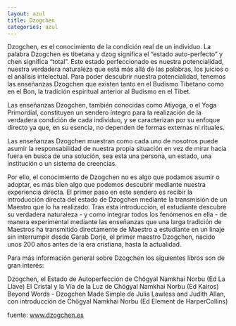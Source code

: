 ```yaml
---
layout: azul
title: Dzogchen
categories: azul
---
```

Dzogchen, es el conocimiento de la condición real de un individuo. La palabra Dzogchen es tibetana y dzog significa el “estado auto-perfecto” y chen significa “total”. Este estado perfeccionado es nuestra potencialidad, nuestra verdadera naturaleza que está más allá de las palabras, los juicios o el análisis intelectual. Para poder descubrir nuestra potencialidad, tenemos las enseñanzas Dzogchen que existen tanto en el Budismo Tibetano como en el Bon, la tradición espiritual anterior al Budismo en el Tibet.


Las enseñanzas Dzogchen, también conocidas como Atiyoga, o el Yoga Primordial, constituyen un sendero íntegro para la realización de la verdadera condición de cada individuo, y se caracterizan por su enfoque directo ya que, en su esencia, no dependen de formas externas ni rituales.

Las enseñanzas Dzogchen muestran como cada uno de nosotros puede asumir la responsabilidad de nuestra propia situación en vez de mirar hacia fuera en busca de una solución, sea esta una persona, un estado, una institución o un sistema de creencias.

Por ello, el conocimiento de Dzogchen no es algo que podamos asumir o adoptar, es más bien algo que podemos descubrir mediante nuestra experiencia directa. 
El primer paso en este sendero es recibir la introducción directa del estado de Dzogchen mediante la transmisión de un Maestro que lo ha realizado. Tras esta introducción, el estudiante descubre su verdadera naturaleza - y como integrar todos los fenómenos en ella - de manera experimental mediante las enseñanzas que una larga tradición de Maestros ha transmitido directamente de Maestro a estudiante en un linaje sin interrumpir desde Garab Dorje, el primer maestro Dzogchen, nacido unos 200 años antes de la era cristiana, hasta la actualidad.

Para más información general sobre Dzogchen los siguientes libros son de gran interés:

Dzogchen, el Estado de Autoperfección de Chögyal Namkhai Norbu (Ed La Llave)
El Cristal y la Vía de la Luz de Chögyal Namkhai Norbu (Ed Kairos)
Beyond Words - Dzogchen Made Simple de Julia Lawless and Judith Allan, 
con introducción de Chögyal Namkhai Norbu (Ed Element de HarperCollins)

fuente: www.dzogchen.es
 
